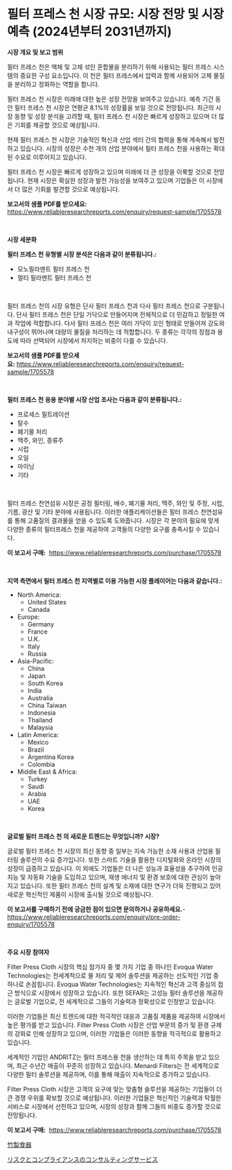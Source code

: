 <p><h1>필터 프레스 천 시장 규모: 시장 전망 및 시장 예측 (2024년부터 2031년까지)</h1></p><p><strong>시장 개요 및 보고 범위</strong></p>
<p><p>필터 프레스 천은 액체 및 고체 섞인 혼합물을 분리하기 위해 사용되는 필터 프레스 시스템의 중요한 구성 요소입니다. 이 천은 필터 프레스에서 압력과 함께 사용되어 고체 물질을 분리하고 정화하는 역할을 합니다. </p><p>필터 프레스 천 시장은 미래에 대한 높은 성장 전망을 보여주고 있습니다. 예측 기간 동안 필터 프레스 천 시장은 연평균 8.1%의 성장률을 보일 것으로 전망됩니다. 최근의 시장 동향 및 성장 분석을 고려할 때, 필터 프레스 천 시장은 빠르게 성장하고 있으며 더 많은 기회를 제공할 것으로 예상됩니다.</p><p>현재 필터 프레스 천 시장은 기술적인 혁신과 산업 섹터 간의 협력을 통해 계속해서 발전하고 있습니다. 시장의 성장은 수천 개의 산업 분야에서 필터 프레스 천을 사용하는 확대된 수요로 이루어지고 있습니다.</p><p>필터 프레스 천 시장은 빠르게 성장하고 있으며 미래에 더 큰 성장을 이룩할 것으로 전망됩니다. 현재 시장은 확실한 성장과 발전 가능성을 보여주고 있으며 기업들은 이 시장에서 더 많은 기회를 발견할 것으로 예상됩니다.</p></p>
<p><strong>보고서의 샘플 PDF를 받으세요:</strong> <a href="https://www.reliableresearchreports.com/enquiry/request-sample/1705578">https://www.reliableresearchreports.com/enquiry/request-sample/1705578</a></p>
<p>&nbsp;</p>
<p><strong>시장 세분화</strong></p>
<p><strong>필터 프레스 천 유형별 시장 분석은 다음과 같이 분류됩니다.:</strong></p>
<p><ul><li>모노필라멘트 필터 프레스 천</li><li>멀티 필라멘트 필터 프레스 천</li></ul></p>
<p>&nbsp;</p>
<p><p>필터 프레스 천의 시장 유형은 단사 필터 프레스 천과 다사 필터 프레스 천으로 구분됩니다. 단사 필터 프레스 천은 단일 가닥으로 만들어지며 전체적으로 더 민감하고 정밀한 여과 작업에 적합합니다. 다사 필터 프레스 천은 여러 가닥이 꼬인 형태로 만들어져 강도와 내구성이 뛰어나며 대량의 물질을 처리하는 데 적합합니다. 두 종류는 각각의 장점과 용도에 따라 선택되어 시장에서 차지하는 비중이 다를 수 있습니다.</p></p>
<p><strong>보고서의 샘플 PDF를 받으세요:</strong>&nbsp;<a href="https://www.reliableresearchreports.com/enquiry/request-sample/1705578">https://www.reliableresearchreports.com/enquiry/request-sample/1705578</a></p>
<p>&nbsp;</p>
<p><strong> 필터 프레스 천 응용 분야별 시장 산업 조사는 다음과 같이 분류됩니다.:</strong></p>
<p><ul><li>프로세스 필트레이션</li><li>탈수</li><li>폐기물 처리</li><li>맥주, 와인, 증류주</li><li>시럽</li><li>오일</li><li>마이닝</li><li>기타</li></ul></p>
<p>&nbsp;</p>
<p><p>필터 프레스 천연섬유 시장은 공정 필터링, 배수, 폐기물 처리, 맥주, 와인 및 주정, 시럽, 기름, 광산 및 기타 분야에 사용됩니다. 이러한 애플리케이션들은 필터 프레스 천연섬유를 통해 고품질의 결과물을 얻을 수 있도록 도와줍니다. 시장은 각 분야의 필요에 맞게 다양한 종류의 필터프레스 천을 제공하여 고객들의 다양한 요구를 충족시킬 수 있습니다.</p></p>
<p><strong>이 보고서 구매:</strong>&nbsp; <a href="https://www.reliableresearchreports.com/purchase/1705578">https://www.reliableresearchreports.com/purchase/1705578</a></p>
<p>&nbsp;</p>
<p><strong>지역 측면에서 필터 프레스 천 지역별로 이용 가능한 시장 플레이어는 다음과 같습니다.:</strong></p>
<p><ul>
    <li>
        North America:
        <ul>
            <li>United States</li>
            <li>Canada</li>
        </ul>
    </li>
    <li>
        Europe:
        <ul>
            <li>Germany</li>
            <li>France</li>
            <li>U.K.</li>
            <li>Italy</li>
            <li>Russia</li>
        </ul>
    </li>
    <li>
        Asia-Pacific:
        <ul>
            <li>China</li>
            <li>Japan</li>
            <li>South Korea</li>
            <li>India</li>
            <li>Australia</li>
            <li>China Taiwan</li>
            <li>Indonesia</li>
            <li>Thailand</li>
            <li>Malaysia</li>
        </ul>
    </li>
    <li>
        Latin America:
        <ul>
            <li>Mexico</li>
            <li>Brazil</li>
            <li>Argentina Korea</li>
            <li>Colombia</li>
        </ul>
    </li>
    <li>
        Middle East & Africa:
        <ul>
            <li>Turkey</li>
            <li>Saudi</li>
            <li>Arabia</li>
            <li>UAE</li>
            <li>Korea</li>
        </ul>
    </li>
    </ul></p>
<p>&nbsp;</p>
<p><strong>글로벌 필터 프레스 천 의 새로운 트렌드는 무엇입니까? 시장?</strong></p>
<p><p>글로벌 필터 프레스 천 시장의 최신 동향 중 일부는 지속 가능한 소재 사용과 산업용 필터링 솔루션의 수요 증가입니다. 또한 스마트 기술을 활용한 디지털화와 온라인 시장의 성장이 급증하고 있습니다. 이 외에도 기업들은 더 나은 성능과 효율성을 추구하여 인공지능 및 자동화 기술을 도입하고 있으며, 재생 에너지 및 환경 보호에 대한 관심이 높아지고 있습니다. 또한 필터 프레스 천의 설계 및 소재에 대한 연구가 더욱 진행되고 있어 새로운 혁신적인 제품이 시장에 출시될 것으로 예상됩니다.</p></p>
<p><strong>이 보고서를 구매하기 전에 궁금한 점이 있으면 문의하거나 공유하세요.</strong>- <a href="https://www.reliableresearchreports.com/enquiry/pre-order-enquiry/1705578">https://www.reliableresearchreports.com/enquiry/pre-order-enquiry/1705578</a></p>
<p>&nbsp;</p>
<p><strong>주요 시장 참여자</strong></p>
<p><p>Filter Press Cloth 시장의 핵심 참가자 중 몇 가지 기업 중 하나인 Evoqua Water Technologies는 전세계적으로 물 처리 및 제어 솔루션을 제공하는 선도적인 기업 중 하나로 손꼽힙니다. Evoqua Water Technologies는 지속적인 혁신과 고객 중심의 접근 방식으로 시장에서 성장하고 있습니다. 또한 SEFAR는 고성능 필터 솔루션을 제공하는 글로벌 기업으로, 전 세계적으로 그들의 기술력과 정확성으로 인정받고 있습니다.</p><p>이러한 기업들은 최신 트렌드에 대한 적극적인 대응과 고품질 제품을 제공하여 시장에서 높은 평가를 받고 있습니다. Filter Press Cloth 시장은 산업 부문의 증가 및 환경 규제의 강화로 인해 성장하고 있으며, 이러한 기업들은 이러한 동향을 적극적으로 활용하고 있습니다.</p><p>세계적인 기업인 ANDRITZ는 필터 프레스용 천을 생산하는 데 특히 주목을 받고 있으며, 최근 수년간 매출이 꾸준히 성장하고 있습니다. Menardi Filters는 전 세계적으로 다양한 필터 솔루션을 제공하며, 이를 통해 매출이 지속적으로 증가하고 있습니다.</p><p>Filter Press Cloth 시장은 고객의 요구에 맞는 맞춤형 솔루션을 제공하는 기업들이 더 큰 경쟁 우위를 확보할 것으로 예상됩니다. 이러한 기업들은 혁신적인 기술력과 탁월한 서비스로 시장에서 선전하고 있으며, 시장의 성장과 함께 그들의 비중도 증가할 것으로 전망됩니다.</p></p>
<p><strong>이 보고서 구매:</strong>&nbsp;&nbsp;<a href="https://www.reliableresearchreports.com/purchase/1705578">https://www.reliableresearchreports.com/purchase/1705578</a></p>
<p><p><a href="https://github.com/laurenreichert/Market-Research-Report-List-1/blob/main/425086212572.md">竹製食器</a></p><p><a href="https://github.com/RodHoppe07/Market-Research-Report-List-1/blob/main/462245812573.md">リスクとコンプライアンスのコンサルティングサービス</a></p></p>
